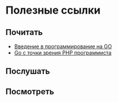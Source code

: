 # Полезные ссылки

## Почитать

- [Введение в программирование на GO](http://golang-book.ru/)
- [Go с точки зрения PHP программиста](https://habrahabr.ru/post/277987/)

## Послушать

## Посмотреть
